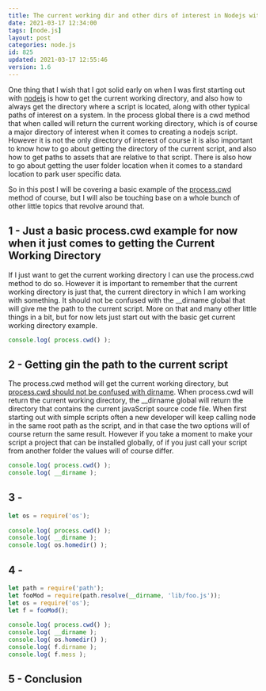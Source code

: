 ```yaml
---
title: The current working dir and other dirs of interest in Nodejs with Process.cwd()
date: 2021-03-17 12:34:00
tags: [node.js]
layout: post
categories: node.js
id: 825
updated: 2021-03-17 12:55:46
version: 1.6
---
```


One thing that I wish that I got solid early on when I was first starting out with [nodejs](https://nodejs.org/en/) is how to get the current working directory, and also how to always get the directory where a script is located, along with other typical paths of interest on a system. In the process global there is a cwd method that when called will return the current working directory, which is of course a major directory of interest when it comes to creating a nodejs script. However it is not the only directory of interest of course it is also important to know how to go about getting the directory of the current script, and also how to get paths to assets that are relative to that script. There is also how to go about getting the user folder location when it comes to a standard location to park user specific data.

So in this post I will be covering a basic example of the [process.cwd](https://nodejs.org/api/process.html#process_process_cwd) method of course, but I will also be touching base on a whole bunch of other little topics that revolve around that.

<!-- more -->

## 1 - Just a basic process.cwd example for now when it just comes to getting the Current Working Directory

If I just want to get the current working directory I can use the process.cwd method to do so. However it is important to remember that the current working directory is just that, the current directory in which I am working with something. It should not be confused with the \_\_dirname global that will give me the path to the current script. More on that and many other little things in a bit, but for now lets just start out with the basic get current working directory example.

```js
console.log( process.cwd() );
```

## 2 - Getting gin the path to the current script

The process.cwd method will get the current working directory, but [process.cwd should not be confused with dirname](https://stackoverflow.com/questions/9874382/whats-the-difference-between-process-cwd-vs-dirname). When process.cwd will return the current working directory, the \_\_dirname global will return the directory that contains the current javaScript source code file. When first starting out with simple scripts often a new developer will keep calling node in the same root path as the script, and in that case the two options will of course return the same result. However if you take a moment to make your script a project that can be installed globally, of if you just call your script from another folder the values will of course differ.

```js
console.log( process.cwd() );
console.log( __dirname );
```

## 3 -

```js
let os = require('os');
 
console.log( process.cwd() );
console.log( __dirname );
console.log( os.homedir() );
```

## 4 -

```js
let path = require('path');
let fooMod = require(path.resolve(__dirname, 'lib/foo.js'));
let os = require('os');
let f = fooMod();
 
console.log( process.cwd() );
console.log( __dirname );
console.log( os.homedir() );
console.log( f.dirname );
console.log( f.mess );
```

## 5 - Conclusion

